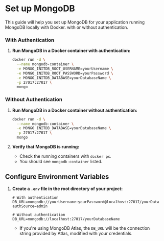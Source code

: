 # Set up MongoDB

This guide will help you set up MongoDB for your application running MongoDB locally with Docker. with or without authentication.

### With Authentication

1. **Run MongoDB in a Docker container with authentication:**

   ```bash
   docker run -d \
     --name mongodb-container \
     -e MONGO_INITDB_ROOT_USERNAME=yourUsername \
     -e MONGO_INITDB_ROOT_PASSWORD=yourPassword \
     -e MONGO_INITDB_DATABASE=yourDatabaseName \
     -p 27017:27017 \
     mongo
   ```

### Without Authentication

1. **Run MongoDB in a Docker container without authentication:**

   ```bash
   docker run -d \
     --name mongodb-container \
     -e MONGO_INITDB_DATABASE=yourDatabaseName \
     -p 27017:27017 \
     mongo
   ```

2. **Verify that MongoDB is running:**
   - Check the running containers with `docker ps`.
   - You should see `mongodb-container` listed.

## Configure Environment Variables

1. **Create a `.env` file in the root directory of your project:**

   ```env
   # With authentication
   DB_URL=mongodb://yourUsername:yourPassword@localhost:27017/yourDatabaseName?authSource=admin

   # Without authentication
   DB_URL=mongodb://localhost:27017/yourDatabaseName
   ```

   - If you're using MongoDB Atlas, the `DB_URL` will be the connection string provided by Atlas, modified with your credentials.
